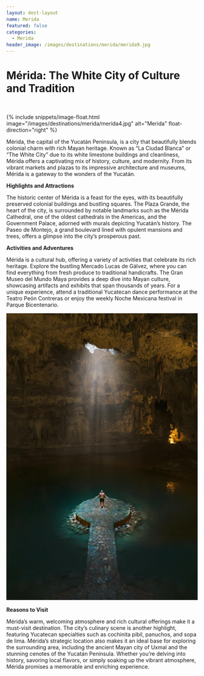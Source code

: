 ```yaml
---
layout: dest-layout
name: Merida
featured: false
categories:
  - Merida
header_image: /images/destinations/merida/merida9.jpg
---
```

# **Mérida: The White City of Culture and Tradition**

&nbsp;

{% include snippets/image-float.html image="/images/destinations/merida/merida4.jpg" alt="Merida" float-direction="right" %}

Mérida, the capital of the Yucatán Peninsula, is a city that beautifully blends colonial charm with rich Mayan heritage. Known as “La Ciudad Blanca” or “The White City” due to its white limestone buildings and cleanliness, Mérida offers a captivating mix of history, culture, and modernity. From its vibrant markets and plazas to its impressive architecture and museums, Mérida is a gateway to the wonders of the Yucatán.

**Highlights and Attractions**

The historic center of Mérida is a feast for the eyes, with its beautifully preserved colonial buildings and bustling squares. The Plaza Grande, the heart of the city, is surrounded by notable landmarks such as the Mérida Cathedral, one of the oldest cathedrals in the Americas, and the Government Palace, adorned with murals depicting Yucatán’s history. The Paseo de Montejo, a grand boulevard lined with opulent mansions and trees, offers a glimpse into the city’s prosperous past.

**Activities and Adventures**

Mérida is a cultural hub, offering a variety of activities that celebrate its rich heritage. Explore the bustling Mercado Lucas de Gálvez, where you can find everything from fresh produce to traditional handicrafts. The Gran Museo del Mundo Maya provides a deep dive into Mayan culture, showcasing artifacts and exhibits that span thousands of years. For a unique experience, attend a traditional Yucatecan dance performance at the Teatro Peón Contreras or enjoy the weekly Noche Mexicana festival in Parque Bicentenario.

![Merida](/images/destinations/merida/merida7.jpg)

**Reasons to Visit**

Mérida’s warm, welcoming atmosphere and rich cultural offerings make it a must-visit destination. The city’s culinary scene is another highlight, featuring Yucatecan specialties such as cochinita pibil, panuchos, and sopa de lima. Mérida’s strategic location also makes it an ideal base for exploring the surrounding area, including the ancient Mayan city of Uxmal and the stunning cenotes of the Yucatán Peninsula. Whether you’re delving into history, savoring local flavors, or simply soaking up the vibrant atmosphere, Mérida promises a memorable and enriching experience.